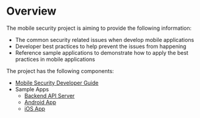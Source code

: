 # Overview

The mobile security project is aiming to provide the following information:

* The common security related issues when develop mobile applications
* Developer best practices to help prevent the issues from happening
* Reference sample applications to demonstrate how to apply the best practices in mobile applications

The project has the following components:

* [Mobile Security Developer Guide](./docs)
* Sample Apps
  * [Backend API Server](./projects)
  * [Android App](https://github.com/feedhenry/mobile-security-android-template)
  * [iOS App](https://github.com/feedhenry/mobile-security-ios-template)
